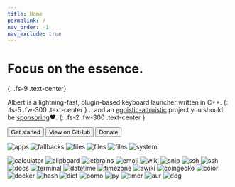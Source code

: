 ```yaml
---
title: Home
permalink: /
nav_order: -1
nav_exclude: true
---
```


# Focus on the essence.
{: .fs-9 .text-center}

Albert is a lightning-fast, plugin-based keyboard launcher written in C++.
{: .fs-5 .fw-300 .text-center }
…and an [egoistic-altruistic](https://www.youtube.com/watch?v=rvskMHn0sqQ) project you should be [sponsoring](/donation)❤️. 
{: .fs-2 .fw-300 .text-center }

<div class="text-center">
    <a href="/gettingstarted"><button type="button" name="button" class="btn btn-primary">Get started</button></a>
    <a href="{{site.repository}}"><button type="button" name="button" class="btn ml-2">View on GitHub</button></a>
    <a href="/donation"><button type="button" name="button" class="btn btn-yellow ml-2">Donate</button></a>
</div>

<!--{: .text-center }-->

![apps](https://d4.alternativeto.net/-9nKkKW7bZaGNadhTQen5QMTsp4c2OSpmADh-S2xAcE/rs:fit:2400:2400:0/g:ce:0:0/YWJzOi8vZGlzdC9zL2FsYmVydF80MTUwMTBfZnVsbC5wbmc.jpg)
![fallbacks](https://d4.alternativeto.net/R-NKQKWNCOf64tg0yXzh2U5JMrrTSCuv1V69QPCU0f4/rs:fit:2400:2400:0/g:ce:0:0/YWJzOi8vZGlzdC9zL2FsYmVydF8zNDIxNzBfZnVsbC5wbmc.jpg)
![files](https://d4.alternativeto.net/sKP_G3vlxViBjjHzwMe9ZnzX0wzzNQHFe_4ItzrB3CI/rs:fit:2400:2400:0/g:ce:0:0/YWJzOi8vZGlzdC9zL2FsYmVydF82MDUyNzBfZnVsbC5wbmc.jpg)
![files](https://d4.alternativeto.net/kYbl2rbEoXd0Tce6w7lT5KidQIphO8JVePGxH6eohEA/rs:fit:2400:2400:0/g:ce:0:0/YWJzOi8vZGlzdC9zL2FsYmVydF8zNDE1NzVfZnVsbC5wbmc.jpg)
![files](https://d4.alternativeto.net/aZbCs2gUk7_gqav2sj7Q7Ugf2Bxvz_XHQXNcZlDLIgw/rs:fit:2400:2400:0/g:ce:0:0/YWJzOi8vZGlzdC9zL2FsYmVydF85ODIzNTlfZnVsbC5wbmc.jpg)
![system](https://d4.alternativeto.net/4hhKZbQGSQqvZkk2rhYzy6X3xFr7eK_d_cUXMUWU3qQ/rs:fit:2400:2400:0/g:ce:0:0/YWJzOi8vZGlzdC9zL2FsYmVydF85MTM0NTdfZnVsbC5wbmc.jpg)
<!-- CHROMIUM! -->
![calculator](https://d4.alternativeto.net/EdhmF1brJJI4cwMfP7XyB2Vli37kXU2tZO_OrLFGvqw/rs:fit:2400:2400:0/g:ce:0:0/YWJzOi8vZGlzdC9zL2FsYmVydF8xMTk5MDNfZnVsbC5wbmc.jpg)
![clipboard](https://d4.alternativeto.net/JKeI1xpvzgFqXKXYxr4MyfItCo22FZTH01yau1-frKM/rs:fit:2400:2400:0/g:ce:0:0/YWJzOi8vZGlzdC9zL2FsYmVydF8yMDU2NjJfZnVsbC5wbmc.jpg)
![jetbrains](https://d4.alternativeto.net/mCn-tnenAadm51iKhEG9NhhRsN6Z0kzJFyrlQcEekLI/rs:fit:2400:2400:0/g:ce:0:0/YWJzOi8vZGlzdC9zL2FsYmVydF84NDU5MTlfZnVsbC5wbmc.jpg)
![emoji](https://d4.alternativeto.net/vTvGqR8hXeu32UL8RmfaKVCCUhU5IcQfe_UjyJR4NvQ/rs:fit:2400:2400:0/g:ce:0:0/YWJzOi8vZGlzdC9zL2FsYmVydF81NjQ3NjVfZnVsbC5wbmc.jpg)
![wiki](https://d4.alternativeto.net/CktRYyQqH6D4bjgpXCGbt2WnpyJLxPrmMr9gNCQvJnI/rs:fit:2400:2400:0/g:ce:0:0/YWJzOi8vZGlzdC9zL2FsYmVydF83OTQ5ODNfZnVsbC5wbmc.jpg)
![snip](https://d4.alternativeto.net/paT4GZnhqrluxAKq1EnGM9aH_Jkbbhfkl_gc0qca4MY/rs:fit:2400:2400:0/g:ce:0:0/YWJzOi8vZGlzdC9zL2FsYmVydF84NTgyNjZfZnVsbC5wbmc.jpg)
![ssh](https://d4.alternativeto.net/lbop7nypu-Cn8KE3luiSB_W-FlA3t5bs8vJyyUWjxkk/rs:fit:2400:2400:0/g:ce:0:0/YWJzOi8vZGlzdC9zL2FsYmVydF8zNjgzNjBfZnVsbC5wbmc.jpg)
![ssh](https://d4.alternativeto.net/xPps9qFV4U7cZMoNeTo5i9tOfd7BeK3AMBLYTfuidwY/rs:fit:2400:2400:0/g:ce:0:0/YWJzOi8vZGlzdC9zL2FsYmVydF82NDE1MDZfZnVsbC5wbmc.jpg)
![docs](https://d4.alternativeto.net/3aMhmXca1dFsfrA32jAntBwJkNxapsIjV9nXUXvs1q4/rs:fit:2400:2400:0/g:ce:0:0/YWJzOi8vZGlzdC9zL2FsYmVydF8zMjE3MzZfZnVsbC5wbmc.jpg)
![terminal](https://d4.alternativeto.net/mKIAP-LeXhBCfRcAlSii0slpPbjzrL-AjYdZlHSV894/rs:fit:2400:2400:0/g:ce:0:0/YWJzOi8vZGlzdC9zL2FsYmVydF82OTQwMjhfZnVsbC5wbmc.jpg)
![datetime](https://d4.alternativeto.net/jzIZHFmgElgZE3sv_e-H0XBuHwtwRh3O1mOXNJhA2q8/rs:fit:2400:2400:0/g:ce:0:0/YWJzOi8vZGlzdC9zL2FsYmVydF83MzUyOTRfZnVsbC5wbmc.jpg)
![timezone](https://d4.alternativeto.net/Mim_conPkSZ33YPpLf8TI7EoMhxmslNkV9fNW9KygrQ/rs:fit:2400:2400:0/g:ce:0:0/YWJzOi8vZGlzdC9zL2FsYmVydF8xNTIzMDFfZnVsbC5wbmc.jpg)
![awiki](https://d4.alternativeto.net/ROcJ4qSBUbsLyRlpd45qvmBXG2F5z-TIcyxZSQf2DzE/rs:fit:2400:2400:0/g:ce:0:0/YWJzOi8vZGlzdC9zL2FsYmVydF84NTMyNzRfZnVsbC5wbmc.jpg)
![coingecko](https://d4.alternativeto.net/sij9UoLBaKfX4L-YCiHBxQbnA7PibAbTeQFNjHvh_VA/rs:fit:2400:2400:0/g:ce:0:0/YWJzOi8vZGlzdC9zL2FsYmVydF8yODYyMjJfZnVsbC5wbmc.jpg)
![color](https://d4.alternativeto.net/w5Ye-sbzq7jRZSphQ0OWTX5sfaYIohN4P_Rgyk9wLME/rs:fit:2400:2400:0/g:ce:0:0/YWJzOi8vZGlzdC9zL2FsYmVydF85MDMwMjhfZnVsbC5wbmc.jpg)
![docker ](https://d4.alternativeto.net/uqlgcLth9jltd5riF8NCIUtWDEmQaxpsa_BllTUHZhk/rs:fit:2400:2400:0/g:ce:0:0/YWJzOi8vZGlzdC9zL2FsYmVydF80NTgxMjBfZnVsbC5wbmc.jpg)
![hash](https://d4.alternativeto.net/pwBY-eHCInO8SWTWL5OxOHyEqZ8jGuMs7d1KYTJ2SRw/rs:fit:2400:2400:0/g:ce:0:0/YWJzOi8vZGlzdC9zL2FsYmVydF80MzkxMzhfZnVsbC5wbmc.jpg)
![dict](https://d4.alternativeto.net/MjSepVY1GWtlpWIGfWJV_afDJ0JRHKQIj2UkNrhD96c/rs:fit:2400:2400:0/g:ce:0:0/YWJzOi8vZGlzdC9zL2FsYmVydF8xNTY3NDZfZnVsbC5wbmc.jpg)
![pomo](https://d4.alternativeto.net/qgw00BMyANjNT35G4Usnhcntb7UDGaSSqLryVcVDQ3Y/rs:fit:2400:2400:0/g:ce:0:0/YWJzOi8vZGlzdC9zL2FsYmVydF8yMDc0MzBfZnVsbC5wbmc.jpg)
![py](https://d4.alternativeto.net/xSQ-MHU5ONMBlHn5o5-qV43LGNPQ8e6ZPEVcCcVbZ-U/rs:fit:2400:2400:0/g:ce:0:0/YWJzOi8vZGlzdC9zL2FsYmVydF84MzU3NzJfZnVsbC5wbmc.jpg)
![timer](https://d4.alternativeto.net/FR6Jg6XfCqdth1_ru4MftpYgYcRT1e_eN7Hw8keIj4M/rs:fit:2400:2400:0/g:ce:0:0/YWJzOi8vZGlzdC9zL2FsYmVydF81Njc5NzZfZnVsbC5wbmc.jpg)
![aur](https://d4.alternativeto.net/M7GzRTbZD1Me5JQ8wns6C7uILsbZKAkIZOMaagp_APU/rs:fit:2400:2400:0/g:ce:0:0/YWJzOi8vZGlzdC9zL2FsYmVydF8yNjA4ODVfZnVsbC5wbmc.jpg)
![ddg](https://d4.alternativeto.net/MvOvaR5fwQuiPQCq3kwQICIgTKLj3cQwufTw4BLw66Q/rs:fit:2400:2400:0/g:ce:0:0/YWJzOi8vZGlzdC9zL2FsYmVydF80ODE3OTBfZnVsbC5wbmc.jpg)


